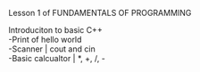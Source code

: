 Lesson 1 of FUNDAMENTALS OF PROGRAMMING 

Introduciton to basic C++<br>
-Print of hello world<br>
-Scanner | cout and cin <br>
-Basic calcualtor | *, +, /, -
